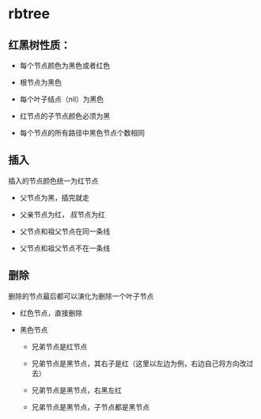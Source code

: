 # rbtree

## 红黑树性质：

+ 每个节点颜色为黑色或者红色

+ 根节点为黑色

+ 每个叶子结点（nil）为黑色

+ 红节点的子节点颜色必须为黑

+ 每个节点的所有路径中黑色节点个数相同

## 插入

插入的节点颜色统一为红节点

+ 父节点为黑，插完就走


+ 父亲节点为红， 叔节点为红

+ 父节点和祖父节点在同一条线

+ 父节点和祖父节点不在一条线

## 删除

删除的节点最后都可以演化为删除一个叶子节点

+ 红色节点，直接删除


+ 黑色节点

	- 兄弟节点是红节点

	- 兄弟节点是黑节点，其右子是红（这里以左边为例，右边自己将方向改过去）
	- 兄弟节点是黑节点，右黑左红
	- 兄弟节点是黑节点，子节点都是黑节点


